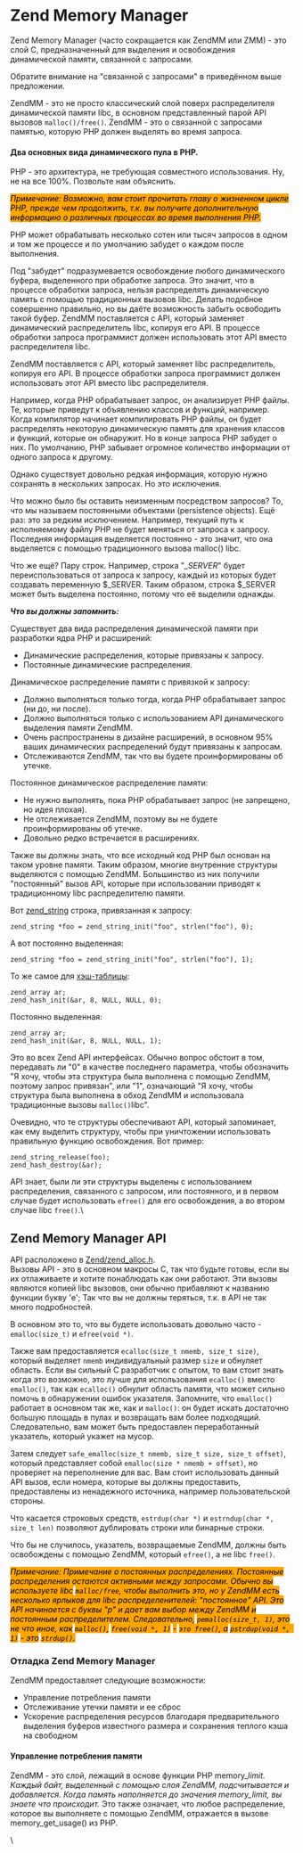 # Zend Memory Manager

Zend Memory Manager (часто сокращается как ZendMM или ZMM) - это слой C, предназначенный для выделения и освобождения динамической памяти, связанной с запросами.

Обратите внимание на "связанной с запросами" в приведённом выше предложении.

ZendMM - это не просто классический слой поверх распределителя динамической памяти libc, в основном представленный парой API вызовов `malloc()/free()`. ZendMM - это о связанной с запросами памятью, которую PHP должен выделять во время запроса.

#### Два основных вида динамического пула в PHP.

PHP - это архитектура, не требующая совместного использования. Ну, не на все 100%. Позвольте нам объяснить.

_<mark style="background-color:orange;">Примечание: Возможно, вам стоит прочитать главу о жизненном цикле PHP, прежде чем продолжить, т.к. вы получите дополнительную информацию о различных процессах во время выполнения PHP.</mark>_

PHP может обрабатывать несколько сотен или тысяч запросов в одном и том же процессе и по умолчанию забудет о каждом после выполнения.&#x20;

Под "забудет" подразумевается освобождение любого динамического буфера, выделенного при обработке запроса. Это значит, что в процессе обработки запроса, нельзя распределять динамическую память с помощью традиционных вызовов libc. Делать подобное совершенно правильно, но вы даёте возможность забыть освободить такой буфер. ZendMM поставляется с API, который заменяет динамический распределитель libc, копируя его API. В процессе обработки запроса программист должен использовать этот API вместо распределителя libc.&#x20;

ZendMM поставляется с API, который заменяет libc распределитель, копируя его API. В процессе обработки запроса программист должен использовать этот API вместо libc распределителя.

Например, когда PHP обрабатывает запрос, он анализирует PHP файлы. Те, которые приведут к объявлению классов и функций, например. Когда компилятор начинает компилировать PHP файлы, он будет распределять некоторую динамическую память для хранения классов и функций, которые он обнаружит. Но в конце запроса PHP забудет о них. По умолчанию, PHP забывает огромное количество информации от одного запроса к другому.

Однако существует довольно редкая информация, которую нужно сохранять в  нескольких запросах. Но это исключения.

Что можно было бы оставить неизменным посредством запросов? То, что мы называем постоянными объектами (persistence objects). Ещё раз: это за редким исключением. Например, текущий путь к исполняемому файлу PHP не будет меняться от запроса к запросу. Последняя информация выделяется постоянно - это значит, что она выделяется с помощью традиционного вызова malloc() libc.&#x20;

Что же ещё? Пару строк. Например, строка "_\_SERVER_" будет переиспользоваться от запроса к запросу, каждый из которых будет создавать переменную $\_SERVER. Таким образом, строка $\_SERVER может быть выделена постоянно, потому что её выделили однажды.

_**Что вы должны запомнить:**_

Существует два вида распределения динамической памяти при разработки ядра PHP и расширений:

* Динамические распределения, которые привязаны к запросу.
* Постоянные динамические распределения.

Динамическое распределение памяти с привязкой к запросу:

* Должно выполняться только тогда, когда PHP обрабатывает запрос (ни до, ни после).
* Должно выполняться только с использованием API динамического выделения памяти ZendMM.
* Очень распространены в дизайне расширений, в основном 95% ваших динамических распределений будут привязаны к запросам.
* Отслеживаются ZendMM, так что вы будете проинформированы об утечке.

Постоянное динамическое распределение памяти:

* Не нужно выполнять, пока PHP обрабатывает запрос (не запрещено, но идея плохая).
* Не отслеживается ZendMM, поэтому вы не будете проинформированы об утечке.
* Довольно редко встречается в расширениях.&#x20;

Также вы должны знать, что все исходный код PHP был основан на таком уровне памяти. Таким образом, многие внутренние структуры выделяются с помощью ZendMM. Большинство из них получили "постоянный" вызов API, которые при использовании приводят к традиционному libc распределителю памяти.

Вот [zend\_string](https://www.phpinternalsbook.com/php7/internal\_types/strings/zend\_strings.html) строка, привязанная к запросу:

```phpdoc
zend_string *foo = zend_string_init("foo", strlen("foo"), 0);
```

А вот постоянно выделенная:

```phpdoc
zend_string *foo = zend_string_init("foo", strlen("foo"), 1);
```

То же самое для [хэш-таблицы](https://www.phpinternalsbook.com/php7/internal\_types/hashtables.html):

```phpdoc
zend_array ar;
zend_hash_init(&ar, 8, NULL, NULL, 0);
```

Постоянно выделенная:

```phpdoc
zend_array ar;
zend_hash_init(&ar, 8, NULL, NULL, 1);
```

Это во всех Zend API интерфейсах. Обычно вопрос обстоит в том, передавать ли "0" в качестве последнего параметра, чтобы обозначить "Я хочу, чтобы эта структура была выполнена с помощью ZendMM, поэтому запрос привязан", или "1", означающий "Я хочу, чтобы структура была выполнена в обход ZendMM и использовала традиционные вызовы `malloc()`libc".

Очевидно, что те структуры обеспечивают API, который запоминает, как ему выделить структуру, чтобы при уничтожении использовать правильную функцию освобождения. Вот пример:

```phpdoc
zend_string_release(foo);
zend_hash_destroy(&ar);
```

API знает, были ли эти структуры выделены с использованием распределения, связанного с запросом, или постоянного, и в первом случае будет использовать `efree()` для его освобождения, а во втором случае libc `free()`.\


## Zend Memory Manager API

API расположено в [Zend/zend\_alloc.h](https://github.com/php/php-src/blob/c3b910370c5c92007c3e3579024490345cb7f9a7/Zend/zend\_alloc.h).\
Вызовы API - это в основном макросы C, так что будьте готовы, если вы их отлаживаете и хотите понаблюдать как они работают. Эти вызовы являются копией libc вызовов, они обычно прибавляют к названию функции букву 'e'; Так что вы не должны теряться, т.к. в API не так много подробностей.

В основном это то, что вы будете использовать довольно часто - `emalloc(size_t)` и `efree(void *)`.

Также вам предоставляется `ecalloc(size_t nmemb, size_t size)`, который выделяет `nmemb` индивидуальный размер `size` и обнуляет область. Если вы сильный C разработчик с опытом, то вам стоит знать когда это возможно, это лучше для использования `ecalloc()` вместо `emalloc()`, так как `ecalloc()` обнулит область памяти, что может сильно помочь в обнаружении ошибок указателя. Запомните, что `emalloc()` работает в основном так же, как и `malloc()`: он будет искать достаточно большую площадь в пулах и возвращать вам более подходящий. Следовательно, вам может быть предоставлен переработанный указатель, который укажет на мусор.&#x20;

Затем следует `safe_emalloc(size_t nmemb, size_t size, size_t offset)`, который представляет собой `emalloc(size * nmemb + offset)`, но проверяет на переполнение для вас. Вам стоит использовать данный API вызов, если номера, которые вы должны предоставить, предоставлены из ненадежного источника, например пользовательской стороны.

Что касается строковых средств, `estrdup(char *)` и `estrndup(char *, size_t len)` позволяют дублировать строки или бинарные строки.

Что бы не случилось, указатель, возвращаемые ZendMM, должны быть освобождены с помощью ZendMM, который `efree()`, а не libc `free()`.

_<mark style="background-color:orange;">Примечание: Примечание о постоянных распределениях. Постоянные распределения остаются активными между запросами. Обычно вы используете libc</mark> <mark style="background-color:orange;"></mark><mark style="background-color:orange;">`malloc/free`</mark><mark style="background-color:orange;">, чтобы выполнить это, но у ZendMM есть несколько ярлыков для libc распределенителей: "постоянное" API. Это API начинается с буквы "p" и дает вам выбор между ZendMM и постоянным распределителем. Следовательно,</mark> <mark style="background-color:orange;"></mark><mark style="background-color:orange;">`pemalloc(size_t, 1)`</mark><mark style="background-color:orange;">, это не что иное, как</mark> <mark style="background-color:orange;"></mark><mark style="background-color:orange;">`malloc()`</mark><mark style="background-color:orange;">,</mark> <mark style="background-color:orange;"></mark><mark style="background-color:orange;">`free(void *, 1)`</mark> <mark style="background-color:orange;"></mark><mark style="background-color:orange;">-</mark> <mark style="background-color:orange;"></mark><mark style="background-color:orange;">`это free()`</mark><mark style="background-color:orange;">, а</mark> <mark style="background-color:orange;"></mark><mark style="background-color:orange;">`pstrdup(void *, 1)`</mark> <mark style="background-color:orange;"></mark><mark style="background-color:orange;">- это</mark> <mark style="background-color:orange;"></mark><mark style="background-color:orange;">`strdup()`</mark><mark style="background-color:orange;">.</mark>_ <mark style="background-color:orange;"></mark><mark style="background-color:orange;"></mark>&#x20;

### Отладка Zend Memory Manager

ZendMM предоставляет следующие возможности:

* Управление потребления памяти
* Отслеживание утечки памяти и ее сброс
* Ускорение распределения ресурсов благодаря предварительного выделения буферов известного размера и сохранения теплого кэша на свободном

#### &#x20;Управление потребления памяти

ZendMM - это слой, лежащий в основе функции PHP memory\__limit. Каждый байт, выделенный с помощью слоя ZendMM, подсчитывается и добавляется. Когда память наполняется до значения memory\_limit, вы знаете что происходит._ Это также означает, что любое распределение, которое вы выполняете с помощью ZendMM, отражается в вызове memory\_get\_usage() из PHP.

\

